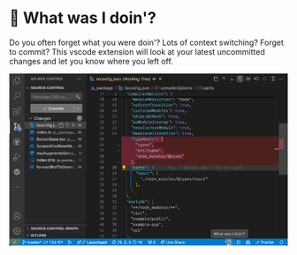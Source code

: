 # 🤷 What was I doin'?

Do you often forget what you were doin'? Lots of context switching? Forget to commit? This vscode extension will look at your latest uncommitted changes and let you know where you left off.

![What was I Doin' Demo](./what-was-i-doin-demo.gif)
